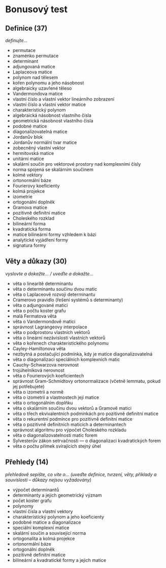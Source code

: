 # Bonusový test

## Definice (37)

*definujte…*

- permutace
- znaménko permutace
- determinant
- adjungovaná matice
- Laplaceova matice
- polynom nad tělesem
- kořen polynomu a jeho násobnost
- algebraicky uzavřené těleso
- Vandermondova matice
- vlastní číslo a vlastní vektor lineárního zobrazení
- vlastní číslo a vlastní vektor matice
- charakteristický polynom
- algebraická násobnost vlastního čísla
- geometrická násobnost vlastního čísla
- podobné matice
- diagonalizovatelná matice
- Jordanův blok
- Jordanův normální tvar matice
- zobecněný vlastní vektor
- hermitovská matice
- unitární matice
- skalární součin pro vektorové prostory nad komplexními čísly
- norma spojená se skalárním součinem
- kolmé vektory
- ortonormální báze
- Fourierovy koeficienty
- kolmá projekce
- izometrie
- ortogonální doplněk
- Gramova matice
- pozitivně definitní matice
- Choleského rozklad
- bilineární forma
- kvadratická forma
- matice bilineární formy vzhledem k bázi
- analytické vyjádření formy
- signatura formy

## Věty a důkazy (30)

*vyslovte a dokažte… / uveďte a dokažte…*

- věta o linearitě determinantu
- věta o determinantu součinu dvou matic
- věta o Laplaceově rozvoji determinantu
- Cramerovo pravidlo (řešení systémů s determinanty)
- věta o adjungované matici
- věta o počtu koster grafu
- malá Fermatova věta
- věta o Vandermondově matici
- správnost Lagrangeovy interpolace
- věta o podprostoru vlastních vektorů
- věta o lineární nezávislosti vlastních vektorů
- věta o kořenech charakteristického polynomu
- Cayley-Hamiltonova věta
- nezbytná a postačující podmínka, kdy je matice diagonalizovatelná
- věta o diagonalizaci speciálních komplexních matic
- Cauchy-Schwarzova nerovnost
- trojúhelníková nerovnost
- věta o Fourierových koeficientech
- správnost Gram-Schmidtovy ortonormalizace (včetně lemmatu, pokud jej potřebujete)
- věta o izometrii a normě
- věta o izometrii a vlastnostech její matice
- věta o ortogonálním doplňku
- věta o skalárním součinu dvou vektorů a Gramově matici
- věta o třech ekvivalentních podmínkách pro pozitivně definitní matice
- věta o rekurentní podmínce pro pozitivně definitní matice
- věta o pozitivně definitních maticích a determinantech
- správnost algoritmu pro výpočet Choleského rozkladu
- věta o diagonalizovatelnosti matic forem
- Sylvesterův zákon setrvačnosti — o diagonalizaci kvadratických forem
- věta o počtu přímek svírajících stejný úhel

## Přehledy (14)

*přehledově sepište, co víte o… (uveďte definice, tvrzení, věty, příklady a souvislosti – důkazy nejsou vyžadovány)*

- výpočet determinantů
- determinanty a jejich geometrický význam
- počet koster grafu
- polynomy
- vlastní čísla a vlastní vektory
- charakteristický polynom a jeho koeficienty
- podobné matice a diagonalizace
- speciální komplexní matice
- skalární součin a související norma
- ortogonalita a kolmá projekce
- ortonormální báze
- ortogonální doplněk
- pozitivně definitní matice
- bilineární a kvadratické formy a jejich matice
